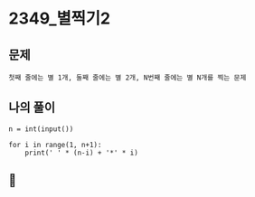# 2349_별찍기2

## 문제
    첫째 줄에는 별 1개, 둘째 줄에는 별 2개, N번째 줄에는 별 N개를 찍는 문제

## 나의 풀이

    n = int(input())

    for i in range(1, n+1):
        print(' ' * (n-i) + '*' * i)

## 💎
